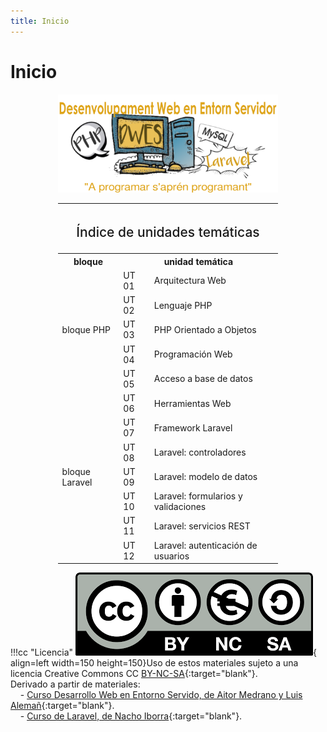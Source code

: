 ```yaml
---
title: Inicio
---
```


# Inicio

<div style="margin: 0 auto; max-width: 70%;"><img src="img/dwes_wallpaper.png" alt="DWES/></div>
<div class="center-table">
<table>
<tr>
	<th colspan="3"><h2 style="font-weight: 500;">Índice de unidades temáticas</h2></th>
</tr>
<tr>
	<th>bloque</th>
	<th colspan=2>unidad temática</th>
</tr>
<tr>
	<td rowspan=5>bloque PHP</td>
	<td>UT 01</td>
	<td>Arquitectura Web</td>
</tr>
<tr>
	<td>UT 02</td>
	<td>Lenguaje PHP</td>
</tr>    
<tr>
	<td>UT 03</td>
	<td>PHP Orientado a Objetos</td>
</tr>  
<tr>
	<td>UT 04</td>
	<td>Programación Web</td>
</tr>  
<tr>
	<td>UT 05</td>
	<td>Acceso a base de datos</td>
</tr>     
<tr>
	<td rowspan=7>bloque Laravel</td>
	<td>UT 06</td>
	<td>Herramientas Web</td>
</tr>
<tr>
	<td>UT 07</td>
	<td>Framework Laravel</td>
</tr>    
<tr>
	<td>UT 08</td>
	<td>Laravel: controladores</td>
</tr>  
<tr>
	<td>UT 09</td>
	<td>Laravel: modelo de datos</td>
</tr>  
<tr>
	<td>UT 10</td>
	<td>Laravel: formularios y validaciones</td>
</tr>   
<tr>
	<td>UT 11</td>
	<td>Laravel: servicios REST</td>
</tr>  
<tr>
	<td>UT 12</td>
	<td>Laravel: autenticación de usuarios</td>
</tr>   
</table>
</div>

!!!cc "Licencia"
	![Llicència Creative Commons](./img/cc.png){ align=left width=150 height=150}Uso de estos materiales sujeto a una licencia Creative Commons CC [BY-NC-SA](https://creativecommons.org/licenses/by-nc-sa/4.0/deed.es){:target="blank"}.<br />Derivado a partir de materiales:<br />
	&nbsp;&nbsp;&nbsp;&nbsp;- [Curso Desarrollo Web en Entorno Servido, de Aitor Medrano y Luis Alemañ](https://aitor-medrano.github.io/dwes2122/index.html){:target="blank"}.<br/>
	&nbsp;&nbsp;&nbsp;&nbsp;- [Curso de Laravel, de Nacho Iborra](https://nachoiborraies.github.io/laravel){:target="blank"}.

